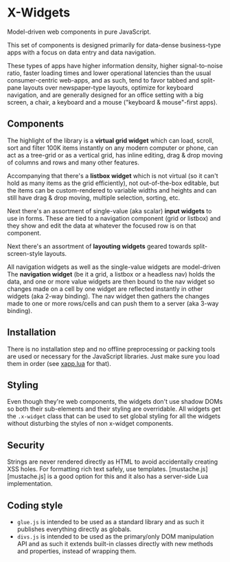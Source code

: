
# X-Widgets

Model-driven web components in pure JavaScript.

This set of components is designed primarily for data-dense business-type
apps with a focus on data entry and data navigation.

These types of apps have higher information density, higher signal-to-noise
ratio, faster loading times and lower operational latencies than the usual
consumer-centric web-apps, and as such, tend to favor tabbed and split-pane
layouts over newspaper-type layouts, optimize for keyboard navigation,
and are generally designed for an office setting with a big screen, a chair,
a keyboard and a mouse ("keyboard & mouse"-first apps).

## Components

The highlight of the library is a **virtual grid widget** which can load,
scroll, sort and filter 100K items instantly on any modern computer or phone,
can act as a tree-grid or as a vertical grid, has inline editing, drag & drop
moving of columns and rows and many other features.

Accompanying that there's a **listbox widget** which is not virtual (so it
can't hold as many items as the grid efficiently), not out-of-the-box editable,
but the items can be custom-rendered to variable widths and heights and can
still have drag & drop moving, multiple selection, sorting, etc.

Next there's an assortment of single-value (aka scalar) **input widgets** to
use in forms. These are tied to a navigation component (grid or listbox) and
they show and edit the data at whatever the focused row is on that component.

Next there's an assortment of **layouting widgets** geared towards
split-screen-style layouts.

All navigation widgets as well as the single-value widgets are model-driven
The **navigation widget** (be it a grid, a listbox or a headless nav) holds
the data, and one or more value widgets are then bound to the nav widget so
changes made on a cell by one widget are reflected instantly in other widgets
(aka 2-way binding). The nav widget then gathers the changes made to one
or more rows/cells and can push them to a server (aka 3-way binding).

## Installation

There is no installation step and no offline preprocessing or packing tools
are used or necessary for the JavaScript libraries. Just make sure you
load them in order (see [xapp.lua](lua/xapp.lua) for that).

## Styling

Even though they're web components, the widgets don't use shadow DOMs so
both their sub-elements and their styling are overridable. All widgets
get the `.x-widget` class that can be used to set global styling for all
the widgets without disturbing the styles of non x-widget components.

## Security

Strings are never rendered directly as HTML to avoid accidentally creating
XSS holes. For formatting rich text safely, use templates.
[mustache.js][mustache.js] is a good option for this and it also has
a server-side Lua implementation.

## Coding style

* `glue.js` is intended to be used as a standard library and as such it
publishes everything directly as globals.
* `divs.js` is intended to be used as the primary/only DOM manipulation API
and as such it extends built-in classes directly with new methods and
properties, instead of wrapping them.

